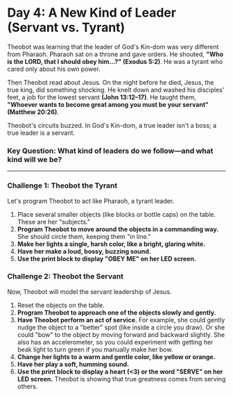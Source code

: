 # Day 4: A New Kind of Leader (Servant vs. Tyrant)

Theobot was learning that the leader of God's Kin-dom was very different from Pharaoh. Pharaoh sat on a throne and gave orders. He shouted, **"Who is the LORD, that I should obey him...?" (Exodus 5:2)**. He was a tyrant who cared only about his own power.

Then Theobot read about Jesus. On the night before he died, Jesus, the true king, did something shocking. He knelt down and washed his disciples' feet, a job for the lowest servant **(John 13:12–17)**. He taught them, **"Whoever wants to become great among you must be your servant" (Matthew 20:26)**.

Theobot's circuits buzzed. In God's Kin-dom, a true leader isn't a boss; a true leader is a servant.

### Key Question: What kind of leaders do we follow—and what kind will we be?

---

### Challenge 1: Theobot the Tyrant

Let's program Theobot to act like Pharaoh, a tyrant leader.

1.  Place several smaller objects (like blocks or bottle caps) on the table. These are her "subjects."
2.  **Program Theobot to move around the objects in a commanding way.** She should circle them, keeping them "in line."
3.  **Make her lights a single, harsh color, like a bright, glaring white.**
4.  **Have her make a loud, bossy, buzzing sound.**
5.  **Use the print block to display "OBEY ME" on her LED screen.**

### Challenge 2: Theobot the Servant

Now, Theobot will model the servant leadership of Jesus.

1.  Reset the objects on the table.
2.  **Program Theobot to approach one of the objects slowly and gently.**
3.  **Have Theobot perform an act of service.** For example, she could gently nudge the object to a "better" spot (like inside a circle you draw). Or she could "bow" to the object by moving forward and backward slightly. She also has an accelerometer, so you could experiment with getting her beak light to turn green if you manually make her bow.
4.  **Change her lights to a warm and gentle color, like yellow or orange.**
5.  **Have her play a soft, humming sound.**
6.  **Use the print block to display a heart (<3) or the word "SERVE" on her LED screen.** Theobot is showing that true greatness comes from serving others.

